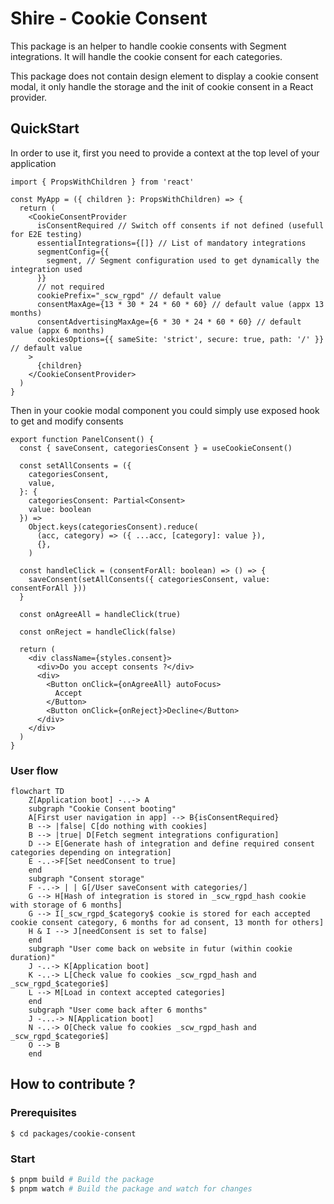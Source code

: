 # Shire - Cookie Consent

This package is an helper to handle cookie consents with Segment integrations.
It will handle the cookie consent for each categories.

This package does not contain design element to display a cookie consent modal,
it only handle the storage and the init of cookie consent in a React provider.

## QuickStart

In order to use it, first you need to provide a context at the top level of your application

```tsx
import { PropsWithChildren } from 'react'

const MyApp = ({ children }: PropsWithChildren) => {
  return (
    <CookieConsentProvider
      isConsentRequired // Switch off consents if not defined (usefull for E2E testing)
      essentialIntegrations={[]} // List of mandatory integrations
      segmentConfig={{
        segment, // Segment configuration used to get dynamically the integration used
      }}
      // not required 
      cookiePrefix="_scw_rgpd" // default value
      consentMaxAge={13 * 30 * 24 * 60 * 60} // default value (appx 13 months)
      consentAdvertisingMaxAge={6 * 30 * 24 * 60 * 60} // default value (appx 6 months)
      cookiesOptions={{ sameSite: 'strict', secure: true, path: '/' }} // default value
    >
      {children}
    </CookieConsentProvider>
  )
}
```

Then in your cookie modal component you could simply use exposed hook to get and modify consents

```tsx
export function PanelConsent() {
  const { saveConsent, categoriesConsent } = useCookieConsent()

  const setAllConsents = ({
    categoriesConsent,
    value,
  }: {
    categoriesConsent: Partial<Consent>
    value: boolean
  }) =>
    Object.keys(categoriesConsent).reduce(
      (acc, category) => ({ ...acc, [category]: value }),
      {},
    )

  const handleClick = (consentForAll: boolean) => () => {
    saveConsent(setAllConsents({ categoriesConsent, value: consentForAll }))
  }

  const onAgreeAll = handleClick(true)

  const onReject = handleClick(false)

  return (
    <div className={styles.consent}>
      <div>Do you accept consents ?</div>
      <div>
        <Button onClick={onAgreeAll} autoFocus>
          Accept
        </Button>
        <Button onClick={onReject}>Decline</Button>
      </div>
    </div>
  )
}
```

### User flow

```mermaid
flowchart TD
    Z[Application boot] -..-> A
    subgraph "Cookie Consent booting"
    A[First user navigation in app] --> B{isConsentRequired}
    B --> |false| C[do nothing with cookies]
    B --> |true| D[Fetch segment integrations configuration]
    D --> E[Generate hash of integration and define required consent categories depending on integration]
    E -..->F[Set needConsent to true]
    end
    subgraph "Consent storage"
    F -..-> | | G[/User saveConsent with categories/]
    G --> H[Hash of integration is stored in _scw_rgpd_hash cookie with storage of 6 months]
    G --> I[_scw_rgpd_$category$ cookie is stored for each accepted cookie consent category, 6 months for ad consent, 13 month for others]
    H & I --> J[needConsent is set to false]
    end
    subgraph "User come back on website in futur (within cookie duration)"
    J -..-> K[Application boot]
    K -..-> L[Check value fo cookies _scw_rgpd_hash and _scw_rgpd_$categorie$]
    L --> M[Load in context accepted categories]
    end
    subgraph "User come back after 6 months"
    J -...-> N[Application boot]
    N -..-> O[Check value fo cookies _scw_rgpd_hash and _scw_rgpd_$categorie$]
    O --> B
    end
```

## How to contribute ?

### Prerequisites

```
$ cd packages/cookie-consent
```

### Start

```bash
$ pnpm build # Build the package
$ pnpm watch # Build the package and watch for changes
```
